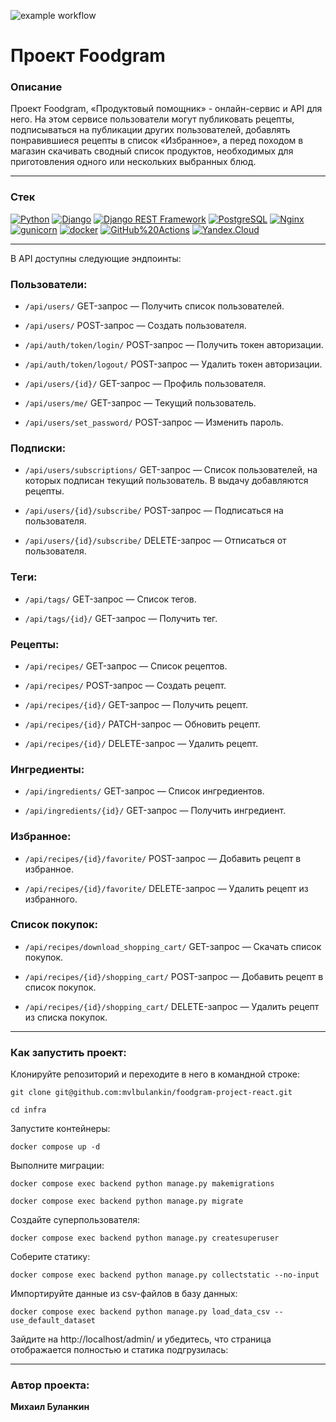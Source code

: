 ![example workflow](https://github.com/mvlbulankin/foodgram-project-react/actions/workflows/main.yml/badge.svg)

# Проект Foodgram 

### Описание 
Проект Foodgram, «Продуктовый помощник» - онлайн-сервис и API для него. На этом сервисе пользователи могут публиковать рецепты, подписываться на публикации других пользователей, добавлять понравившиеся рецепты в список «Избранное», а перед походом в магазин скачивать сводный список продуктов, необходимых для приготовления одного или нескольких выбранных блюд.

----

### Стек

[![Python](https://img.shields.io/badge/-Python-464646?style=flat-square&logo=Python)](https://www.python.org/)
[![Django](https://img.shields.io/badge/-Django-464646?style=flat-square&logo=Django)](https://www.djangoproject.com/)
[![Django REST Framework](https://img.shields.io/badge/-Django%20REST%20Framework-464646?style=flat-square&logo=Django%20REST%20Framework)](https://www.django-rest-framework.org/)
[![PostgreSQL](https://img.shields.io/badge/-PostgreSQL-464646?style=flat-square&logo=PostgreSQL)](https://www.postgresql.org/)
[![Nginx](https://img.shields.io/badge/-NGINX-464646?style=flat-square&logo=NGINX)](https://nginx.org/ru/)
[![gunicorn](https://img.shields.io/badge/-gunicorn-464646?style=flat-square&logo=gunicorn)](https://gunicorn.org/)
[![docker](https://img.shields.io/badge/-Docker-464646?style=flat-square&logo=docker)](https://www.docker.com/)
[![GitHub%20Actions](https://img.shields.io/badge/-GitHub%20Actions-464646?style=flat-square&logo=GitHub%20actions)](https://github.com/features/actions)
[![Yandex.Cloud](https://img.shields.io/badge/-Yandex.Cloud-464646?style=flat-square&logo=Yandex.Cloud)](https://cloud.yandex.ru/)

----

В API доступны следующие эндпоинты:

### Пользователи:
* ```/api/users/``` GET-запрос — Получить список пользователей.

* ```/api/users/``` POST-запрос — Создать пользователя.

* ```/api/auth/token/login/``` POST-запрос — Получить токен авторизации.

* ```/api/auth/token/logout/``` POST-запрос — Удалить токен авторизации.

* ```/api/users/{id}/``` GET-запрос — Профиль пользователя.

* ```/api/users/me/``` GET-запрос — Текущий пользователь.

* ```/api/users/set_password/``` POST-запрос — Изменить пароль.

### Подписки:

* ```/api/users/subscriptions/``` GET-запрос — Список пользователей, на которых подписан текущий пользователь. В выдачу добавляются рецепты.

* ```/api/users/{id}/subscribe/``` POST-запрос — Подписаться на пользователя.

* ```/api/users/{id}/subscribe/``` DELETE-запрос — Отписаться от пользователя.

### Теги:

* ```/api/tags/``` GET-запрос — Список тегов.

* ```/api/tags/{id}/``` GET-запрос — Получить тег.

### Рецепты:

* ```/api/recipes/``` GET-запрос — Список рецептов.

* ```/api/recipes/``` POST-запрос — Создать рецепт.

* ```/api/recipes/{id}/``` GET-запрос — Получить рецепт.

* ```/api/recipes/{id}/``` PATCH-запрос — Обновить рецепт.

* ```/api/recipes/{id}/``` DELETE-запрос — Удалить рецепт.

### Ингредиенты:

* ```/api/ingredients/``` GET-запрос — Список ингредиентов.

* ```/api/ingredients/{id}/``` GET-запрос — Получить ингредиент.

### Избранное:

* ```/api/recipes/{id}/favorite/``` POST-запрос — Добавить рецепт в избранное.

* ```/api/recipes/{id}/favorite/``` DELETE-запрос — Удалить рецепт из избранного.

### Список покупок:

* ```/api/recipes/download_shopping_cart/``` GET-запрос — Скачать список покупок.

* ```/api/recipes/{id}/shopping_cart/``` POST-запрос — Добавить рецепт в список покупок.

* ```/api/recipes/{id}/shopping_cart/``` DELETE-запрос — Удалить рецепт из списка покупок.

----

### Как запустить проект:

Клонируйте репозиторий и переходите в него в командной строке:

```
git clone git@github.com:mvlbulankin/foodgram-project-react.git
```

```
cd infra
```

Запустите контейнеры:

```
docker compose up -d
```

Выполните миграции:

```
docker compose exec backend python manage.py makemigrations

docker compose exec backend python manage.py migrate
```

Создайте суперпользователя:

```
docker compose exec backend python manage.py createsuperuser
```

Соберите статику:

```
docker compose exec backend python manage.py collectstatic --no-input
```

Импортируйте данные из csv-файлов в базу данных:

```
docker compose exec backend python manage.py load_data_csv --use_default_dataset
```

Зайдите на http://localhost/admin/ и убедитесь, 
что страница отображается полностью и статика подгрузилась:

----

### Автор проекта:

**Михаил Буланкин**

